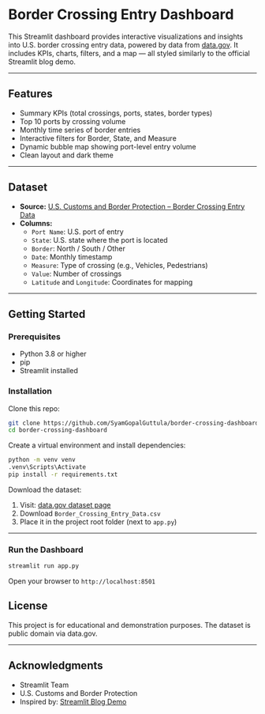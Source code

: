 # Border Crossing Entry Dashboard

This Streamlit dashboard provides interactive visualizations and insights into U.S. border crossing entry data, powered by data from [data.gov](https://catalog.data.gov/dataset/border-crossing-entry-data-683ae). It includes KPIs, charts, filters, and a map — all styled similarly to the official Streamlit blog demo.

---

## Features

- Summary KPIs (total crossings, ports, states, border types)
- Top 10 ports by crossing volume
- Monthly time series of border entries
- Interactive filters for Border, State, and Measure
- Dynamic bubble map showing port-level entry volume
- Clean layout and dark theme

---

## Dataset

- **Source:** [U.S. Customs and Border Protection – Border Crossing Entry Data](https://catalog.data.gov/dataset/border-crossing-entry-data-683ae)
- **Columns:**
  - `Port Name`: U.S. port of entry
  - `State`: U.S. state where the port is located
  - `Border`: North / South / Other
  - `Date`: Monthly timestamp
  - `Measure`: Type of crossing (e.g., Vehicles, Pedestrians)
  - `Value`: Number of crossings
  - `Latitude` and `Longitude`: Coordinates for mapping

---

## Getting Started

### Prerequisites

- Python 3.8 or higher
- pip
- Streamlit installed

### Installation

Clone this repo:

```bash
git clone https://github.com/SyamGopalGuttula/border-crossing-dashboard.git
cd border-crossing-dashboard
```

Create a virtual environment and install dependencies:

```bash
python -m venv venv
.venv\Scripts\Activate
pip install -r requirements.txt
```

Download the dataset:

1. Visit: [data.gov dataset page](https://catalog.data.gov/dataset/border-crossing-entry-data-683ae)
2. Download `Border_Crossing_Entry_Data.csv`
3. Place it in the project root folder (next to `app.py`)

---

### Run the Dashboard

```bash
streamlit run app.py
```

Open your browser to `http://localhost:8501`


## License

This project is for educational and demonstration purposes. The dataset is public domain via data.gov.

---

## Acknowledgments

- Streamlit Team
- U.S. Customs and Border Protection
- Inspired by: [Streamlit Blog Demo](https://blog.streamlit.io/crafting-a-dashboard-app-in-python-using-streamlit/)
